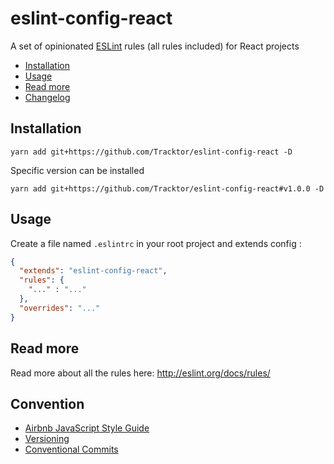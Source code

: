 # eslint-config-react

A set of opinionated [ESLint](http://eslint.org) rules (all rules included) for React projects

- [Installation](#Installation)
- [Usage](#Usage)
- [Read more](#Read-more)
- [Changelog](#Changelog)

## Installation

```console
yarn add git+https://github.com/Tracktor/eslint-config-react -D
```

Specific version can be installed

```console
yarn add git+https://github.com/Tracktor/eslint-config-react#v1.0.0 -D
```

## Usage

Create a file named `.eslintrc` in your root project and extends config :

```json
{
  "extends": "eslint-config-react",
  "rules": {
    "..." : "..."
  },
  "overrides": "..."
}
```

## Read more

Read more about all the rules here: http://eslint.org/docs/rules/

## Convention
- [Airbnb JavaScript Style Guide](https://github.com/airbnb/javascript)
- [Versioning](https://semver.org/)
- [Conventional Commits](https://www.conventionalcommits.org)
